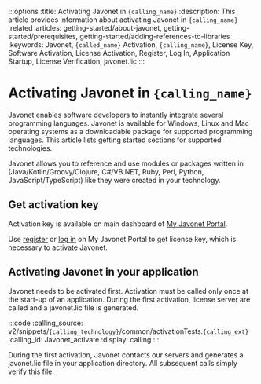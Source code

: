 :::options
:title: Activating Javonet in `{calling_name}`
:description: This article provides information about activating Javonet in `{calling_name}`
:related_articles: getting-started/about-javonet, getting-started/prerequisites, getting-started/adding-references-to-libraries
:keywords: Javonet, `{called_name}` Activation, `{calling_name}`, License Key, Software Activation, License Activation, Register, Log In, Application Startup, License Verification, javonet.lic
:::

# Activating Javonet in `{calling_name}`
  
Javonet enables software developers to instantly integrate several programming languages. Javonet is available for Windows, Linux and Mac operating systems as a downloadable package for supported programming languages. This article lists getting started sections for supported technologies.  
  
Javonet allows you to reference and use modules or packages written in (Java/Kotlin/Groovy/Clojure, C#/VB.NET, Ruby, Perl, Python, JavaScript/TypeScript) like they were created in your technology.  

## Get activation key  
  
Activation key is available on main dashboard of [My Javonet Portal](https://my.javonet.com).  

Use [register](https://my.javonet.com/signup/?type=free) or [log in](https://my.javonet.com/signin/) on My Javonet Portal to get license key, which is necessary to activate Javonet.  

## Activating Javonet in your application

Javonet needs to be activated first. Activation must be called only once at the start-up of an application. During the first activation, license server are called and a javonet.lic file is generated.  

:::code
:calling_source: v2/snippets/`{calling_technology}`/common/activationTests.`{calling_ext}`
:calling_id: Javonet_activate
:display: calling
:::
  
During the first activation, Javonet contacts our servers and generates a javonet.lic file in your application directory. All subsequent calls simply verify this file.